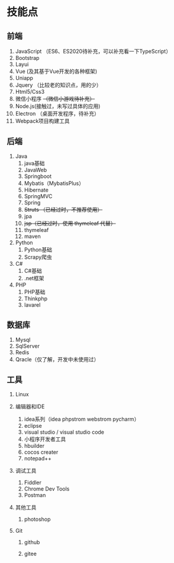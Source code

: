 # 技能点

## 前端

1. JavaScript （ES6、ES2020待补充，可以补充看一下TypeScript）
2. Bootstrap
3. Layui
4. Vue (及其基于Vue开发的各种框架)
5. Uniapp
6. Jquery （比较老的知识点，用的少）
7. Html5/Css3
8. 微信小程序 ~~（微信小游戏待补充）~~
9. Node.js(接触过，未写过具体的应用)
10. Electron （桌面开发程序，待补充）
11. Webpack项目构建工具

## 后端

1. Java
   1. java基础
   2. JavaWeb
   3. Springboot 
   4. Mybatis（MybatisPlus）
   5. Hibernate
   6. SpringMVC
   7. Spring
   8. ~~Struts （已经过时，不推荐使用）~~
   9. jpa
   10. ~~jsp（已经过时，使用 thymeleaf 代替）~~
   11. thymeleaf
   12. maven
2. Python
   1. Python基础
   2. Scrapy爬虫
3. C#
   1. C#基础
   2. .net框架
4. PHP
   1. PHP基础
   2. Thinkphp
   3. lavarel

## 数据库

1. Mysql
2. SqlServer
3. Redis
4. Qracle（仅了解，开发中未使用过）

## 工具

1. Linux

2. 编辑器和IDE

   1. idea系列（idea phpstrom webstrom pycharm）
   2. eclipse
   3. visual studio / visual studio code
   4. 小程序开发者工具
   5. hbuilder
   6. cocos creater
   7. notepad++

3. 调试工具

   1. Fiddler
   2. Chrome Dev Tools
   3. Postman

4. 其他工具

   1. photoshop

5. Git

   1. github

   2. gitee

      



